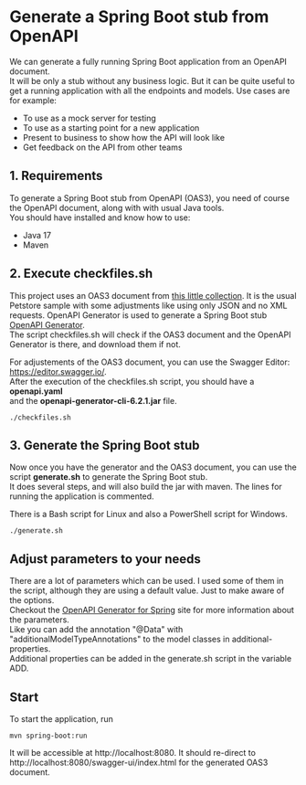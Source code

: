# Generate a Spring Boot stub from OpenAPI
We can generate a fully running Spring Boot application from an OpenAPI document.  
It will be only a stub without any business logic.
But it can be quite useful to get a running application with all the endpoints and models.
Use cases are for example:
- To use as a mock server for testing
- To use as a starting point for a new application
- Present to business to show how the API will look like 
- Get feedback on the API from other teams
## 1. Requirements
To generate a Spring Boot stub from OpenAPI (OAS3), you need of course the OpenAPI document, along with with usual Java tools.  
You should have installed and know how to use:
- Java 17
- Maven
## 2. Execute checkfiles.sh
This project uses an OAS3 document from [this little collection]( https://github.com/networkinss/SampleOpenAPICollection[SampleOpenAPICollection).
It is the usual Petstore sample with some adjustments like using only JSON and no XML requests.
OpenAPI Generator is used to generate a Spring Boot stub [OpenAPI Generator](https://openapi-generator.tech/).  
The script checkfiles.sh will check if the OAS3 document and the OpenAPI Generator is there, and download them if not.  

For adjustements of the OAS3 document, you can use the Swagger Editor: https://editor.swagger.io/.    
After the execution of the checkfiles.sh script, you should have a **openapi.yaml**  
and the **openapi-generator-cli-6.2.1.jar** file.  
```
./checkfiles.sh
```

## 3. Generate the Spring Boot stub
Now once you have the generator and the OAS3 document, you can use the script **generate.sh**
to generate the Spring Boot stub.  
It does several steps, and will also build the jar with maven. The lines for running the application is commented.  

There is a Bash script for Linux and also a PowerShell script for Windows.
```
./generate.sh
```

## Adjust parameters to your needs
There are a lot of parameters which can be used. I used some of them in the script, although they are using a default value.
Just to make aware of the options.  
Checkout the [OpenAPI Generator for Spring](https://openapi-generator.tech/docs/generators/spring/) site for more information 
about the parameters.  
Like you can add the annotation "@Data" with "additionalModelTypeAnnotations" to the model classes in additional-properties.  
Additional properties can be added in the generate.sh script in the variable ADD.

## Start
To start the application, run
```
mvn spring-boot:run
```
It will be accessible at http://localhost:8080. It should re-direct to http://localhost:8080/swagger-ui/index.html 
for the generated OAS3 document. 